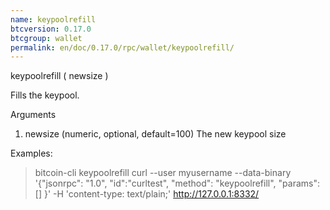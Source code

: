```yaml
---
name: keypoolrefill
btcversion: 0.17.0
btcgroup: wallet
permalink: en/doc/0.17.0/rpc/wallet/keypoolrefill/
---
```


keypoolrefill ( newsize )

Fills the keypool.

Arguments
1. newsize     (numeric, optional, default=100) The new keypool size

Examples:
> bitcoin-cli keypoolrefill 
> curl --user myusername --data-binary '{"jsonrpc": "1.0", "id":"curltest", "method": "keypoolrefill", "params": [] }' -H 'content-type: text/plain;' http://127.0.0.1:8332/



